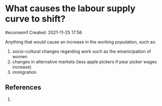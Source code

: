 # What causes the labour supply curve to shift?
#econsem1 
Created: 2021-11-25 17:56

Anything that would cause an increase in the working population, such as:

1. socio-cultural changes regarding work such as the emanicipation of women
2. changes in alternative markets (less apple pickers if pear picker wages increase)
3. immigration

## References
1. 